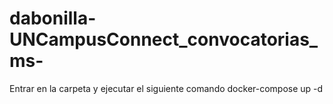 # dabonilla-UNCampusConnect_convocatorias_ms-

Entrar en la carpeta y ejecutar el siguiente comando docker-compose up -d
